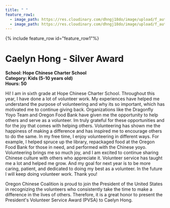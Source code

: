 ```yaml
---
title: " "
feature_row1:
  - image_path: https://res.cloudinary.com/dhngj18do/image/upload/f_auto,q_auto/v1/images/pvsa/2024_Caelyn_Hong
  - image_path: https://res.cloudinary.com/dhngj18do/image/upload/f_auto,q_auto/v1/images/activities/year_2024
---
```


{% include feature_row id="feature_row1"%}

# Caelyn Hong - Silver Award

**School: Hope Chinese Charter School**  
**Category: Kids (5-10 years old)**  
**Hours: 50**  

Hi! I am in sixth grade at Hope Chinese Charter School. Throughout this year, I have done a lot of volunteer work. My experiences have helped me understand the purpose of volunteering and why its so important, which has motivated me to continue giving back. Organizations like the Dragonfly Yoyo Team and Oregon Food Bank have given me the opportunity to help others and serve as a volunteer. Im truly grateful for these opportunities and for the joy that comes with helping others. Volunteering has shown me the happiness of making a difference and has inspired me to encourage others to do the same.
In my free time, I enjoy volunteering in different ways. For example, I helped spruce up the library, repackaged food at the Oregon Food Bank for those in need, and performed with the Chinese yoyo. Volunteering brings me so much joy, and I am excited to continue sharing Chinese culture with others who appreciate it.
Volunteer service has taught me a lot and helped me grow. And my goal for next year is to be more caring, patient, and dedicated to doing my best as a volunteer. In the future I will keep doing volunteer work. Thank you!

Oregon Chinese Coalition is proud to join the President of the United States in recognizing the volunteers who consistently take the time to make a difference in the lives of others. Therefore, it is a great honor to present the President's Volunteer Service Award (PVSA) to Caelyn Hong.
